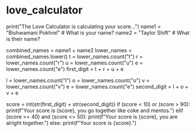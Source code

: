 # love_calculator
print("The Love Calculator is calculating your score...")
name1 = "Bishwamani Pokhrel"  # What is your name?
name2 = "Taylor Shift"  # What is their name?

combined_names = name1 + name2
lower_names = combined_names.lower()
t = lower_names.count("t")
r = lower_names.count("r")
u = lower_names.count("u")
e = lower_names.count("e")
first_digit = t + r + u + e

l = lower_names.count("l")
o = lower_names.count("o")
v = lower_names.count("v")
e = lower_names.count("e")
second_digit = l + o + v + e

score = int(str(first_digit) + str(second_digit))
if (score < 10) or (score > 90):
  print(f"Your score is {score}, you go together like coke and mentos.")
elif (score >= 40) and (score <= 50):
  print(f"Your score is {score}, you are alright together.")
else:
  print(f"Your score is {score}.")

